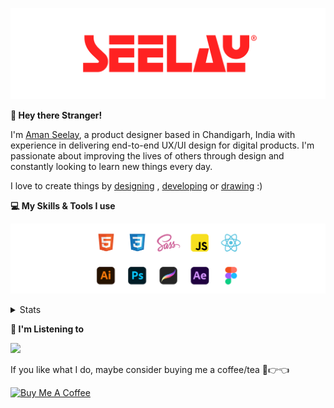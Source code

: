 [![banner](./images/seelay.svg)](https://www.seelay.in)

**👋 Hey there Stranger!**

I'm [Aman Seelay](https://www.seelay.in), a product designer based in Chandigarh, India with experience in delivering end-to-end UX/UI design for digital products. I'm passionate about improving the lives of others through design and constantly looking to learn new things every day.

I love to create things by [designing](https://www.seelay.in/#work) , [developing](https://www.seelay.in/#projects) or [drawing](https://art.seelay.in) :)

**💻 My Skills & Tools I use**

[![banner](./images/skills&tools.svg)](https://www.seelay.in/about)

<details>
  <summary>Stats</summary>

---

<!--START_SECTION:waka-->
![Profile Views](http://img.shields.io/badge/Profile%20Views-0-blue)

**🐱 My GitHub Data** 

> 📦 780.1 kB Used in GitHub's Storage 
 > 
> 🏆 163 Contributions in the Year 2024
 > 
> 💼 Opted to Hire
 > 
> 📜 1 Public Repository 
 > 
> 🔑 43 Private Repository 
 > 
**I'm a Night 🦉** 

```text
🌞 Morning                302 commits         ████░░░░░░░░░░░░░░░░░░░░░   15.19 % 
🌆 Daytime                331 commits         ████░░░░░░░░░░░░░░░░░░░░░   16.65 % 
🌃 Evening                616 commits         ████████░░░░░░░░░░░░░░░░░   30.99 % 
🌙 Night                  739 commits         █████████░░░░░░░░░░░░░░░░   37.17 % 
```
📅 **I'm Most Productive on Sunday** 

```text
Monday                   255 commits         ███░░░░░░░░░░░░░░░░░░░░░░   12.83 % 
Tuesday                  304 commits         ████░░░░░░░░░░░░░░░░░░░░░   15.29 % 
Wednesday                171 commits         ██░░░░░░░░░░░░░░░░░░░░░░░   08.60 % 
Thursday                 339 commits         ████░░░░░░░░░░░░░░░░░░░░░   17.05 % 
Friday                   247 commits         ███░░░░░░░░░░░░░░░░░░░░░░   12.42 % 
Saturday                 294 commits         ████░░░░░░░░░░░░░░░░░░░░░   14.79 % 
Sunday                   378 commits         █████░░░░░░░░░░░░░░░░░░░░   19.01 % 
```


📊 **This Week I Spent My Time On** 

```text
🕑︎ Time Zone: Asia/Kolkata

💬 Programming Languages: 
Other                    8 hrs 4 mins        ██████████████░░░░░░░░░░░   54.70 % 
TypeScript               3 hrs 44 mins       ██████░░░░░░░░░░░░░░░░░░░   25.34 % 
JSON                     38 mins             █░░░░░░░░░░░░░░░░░░░░░░░░   04.40 % 
Markdown                 35 mins             █░░░░░░░░░░░░░░░░░░░░░░░░   04.01 % 
JavaScript               21 mins             █░░░░░░░░░░░░░░░░░░░░░░░░   02.45 % 

🔥 Editors: 
Chrome                   9 hrs 5 mins        ███████████████░░░░░░░░░░   61.53 % 
VS Code                  5 hrs 40 mins       ██████████░░░░░░░░░░░░░░░   38.47 % 

💻 Operating System: 
Windows                  14 hrs 46 mins      █████████████████████████   100.00 % 
```

**I Mostly Code in JavaScript** 

```text
JavaScript               25 repos            ██████████████░░░░░░░░░░░   55.56 % 
TypeScript               12 repos            ███████░░░░░░░░░░░░░░░░░░   26.67 % 
HTML                     5 repos             ███░░░░░░░░░░░░░░░░░░░░░░   11.11 % 
Java                     3 repos             ██░░░░░░░░░░░░░░░░░░░░░░░   06.67 % 
```




 Last Updated on 15/10/2024 06:47:41 UTC
<!--END_SECTION:waka-->

---

 </details>

**🎵 I'm Listening to**

<object data="https://now-play.vercel.app/api/generate?uid=7a17a86e-d6b7-43b5-8d9c-1d6dae42a779" >

  <img src="https://now-play.vercel.app/api/generate?uid=7a17a86e-d6b7-43b5-8d9c-1d6dae42a779" />

</object>

If you like what I do, maybe consider buying me a coffee/tea 🥺👉👈

<a href="https://www.buymeacoffee.com/seelay" target="_blank"><img src="https://cdn.buymeacoffee.com/buttons/v2/default-red.png" alt="Buy Me A Coffee" width="150" ></a>
